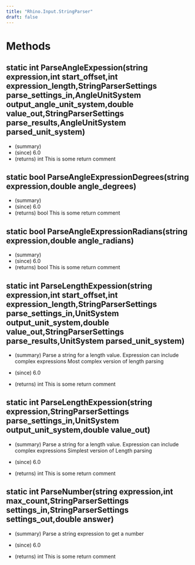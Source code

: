 ```yaml
---
title: "Rhino.Input.StringParser"
draft: false
---
```


# Methods
## static int ParseAngleExpession(string expression,int start_offset,int expression_length,StringParserSettings parse_settings_in,AngleUnitSystem output_angle_unit_system,double value_out,StringParserSettings parse_results,AngleUnitSystem parsed_unit_system)
- (summary) 
- (since) 6.0
- (returns) int This is some return comment
## static bool ParseAngleExpressionDegrees(string expression,double angle_degrees)
- (summary) 
- (since) 6.0
- (returns) bool This is some return comment
## static bool ParseAngleExpressionRadians(string expression,double angle_radians)
- (summary) 
- (since) 6.0
- (returns) bool This is some return comment
## static int ParseLengthExpession(string expression,int start_offset,int expression_length,StringParserSettings parse_settings_in,UnitSystem output_unit_system,double value_out,StringParserSettings parse_results,UnitSystem parsed_unit_system)
- (summary) 
     Parse a string for a length value.
     Expression can include complex expressions
     Most complex version of length parsing
     
- (since) 6.0
- (returns) int This is some return comment
## static int ParseLengthExpession(string expression,StringParserSettings parse_settings_in,UnitSystem output_unit_system,double value_out)
- (summary) 
     Parse a string for a length value.
     Expression can include complex expressions
     Simplest version of Length parsing
     
- (since) 6.0
- (returns) int This is some return comment
## static int ParseNumber(string expression,int max_count,StringParserSettings settings_in,StringParserSettings settings_out,double answer)
- (summary) 
     Parse a string expression to get a number
     
- (since) 6.0
- (returns) int This is some return comment
